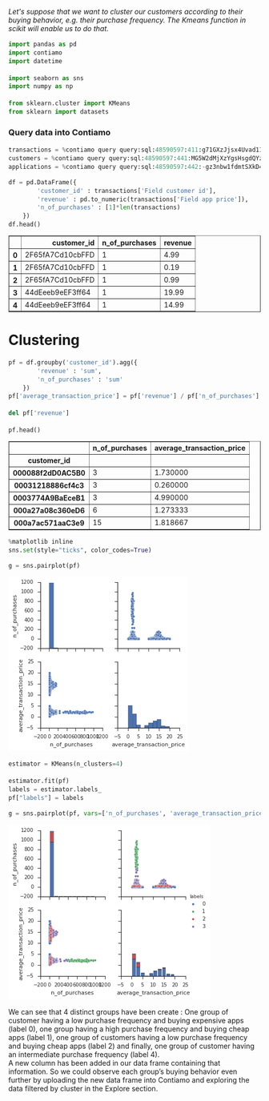 
_Let's suppose that we want to cluster our customers according to their buying behavior, e.g. their purchase frequency. The Kmeans function in scikit will enable us to do that._


```python
import pandas as pd
import contiamo
import datetime

import seaborn as sns
import numpy as np

from sklearn.cluster import KMeans
from sklearn import datasets
```

### Query data into Contiamo


```python
transactions = %contiamo query query:sql:48590597:411:g71GXzJjsx4Uvad11ouKjoYbQUNNPy-qRMKkBNZfyx4
customers = %contiamo query query:sql:48590597:441:MG5W2dMjXzYgsHsgdQYzmhv44dxEQX2Lodu5Uh2Hx_s
applications = %contiamo query query:sql:48590597:442:-gz3nbw1fdmtSXkD4zGNA-cVa7s6sQtRn8upCSn6uys            
```


```python
df = pd.DataFrame({
        'customer_id' : transactions['Field customer id'],
        'revenue' : pd.to_numeric(transactions['Field app price']),
        'n_of_purchases' : [1]*len(transactions)
    })
df.head()
```




<div>
<table border="1" class="dataframe">
  <thead>
    <tr style="text-align: right;">
      <th></th>
      <th>customer_id</th>
      <th>n_of_purchases</th>
      <th>revenue</th>
    </tr>
  </thead>
  <tbody>
    <tr>
      <th>0</th>
      <td>2F65fA7Cd10cbFFD</td>
      <td>1</td>
      <td>4.99</td>
    </tr>
    <tr>
      <th>1</th>
      <td>2F65fA7Cd10cbFFD</td>
      <td>1</td>
      <td>0.19</td>
    </tr>
    <tr>
      <th>2</th>
      <td>2F65fA7Cd10cbFFD</td>
      <td>1</td>
      <td>0.99</td>
    </tr>
    <tr>
      <th>3</th>
      <td>44dEeeb9eEF3ff64</td>
      <td>1</td>
      <td>19.99</td>
    </tr>
    <tr>
      <th>4</th>
      <td>44dEeeb9eEF3ff64</td>
      <td>1</td>
      <td>14.99</td>
    </tr>
  </tbody>
</table>
</div>



# Clustering


```python
pf = df.groupby('customer_id').agg({
        'revenue' : 'sum',
        'n_of_purchases' : 'sum'
    })
pf['average_transaction_price'] = pf['revenue'] / pf['n_of_purchases']

del pf['revenue']

pf.head()
```




<div>
<table border="1" class="dataframe">
  <thead>
    <tr style="text-align: right;">
      <th></th>
      <th>n_of_purchases</th>
      <th>average_transaction_price</th>
    </tr>
    <tr>
      <th>customer_id</th>
      <th></th>
      <th></th>
    </tr>
  </thead>
  <tbody>
    <tr>
      <th>000088f2dD0AC5B0</th>
      <td>3</td>
      <td>1.730000</td>
    </tr>
    <tr>
      <th>00031218886cf4c3</th>
      <td>3</td>
      <td>0.260000</td>
    </tr>
    <tr>
      <th>0003774A9BaEceB1</th>
      <td>3</td>
      <td>4.990000</td>
    </tr>
    <tr>
      <th>000a27a08c360eD6</th>
      <td>6</td>
      <td>1.273333</td>
    </tr>
    <tr>
      <th>000a7ac571aaC3e9</th>
      <td>15</td>
      <td>1.818667</td>
    </tr>
  </tbody>
</table>
</div>




```python
%matplotlib inline
sns.set(style="ticks", color_codes=True)
```


```python
g = sns.pairplot(pf)
```


![png](output_8_0.png)



```python
estimator = KMeans(n_clusters=4)

estimator.fit(pf)
labels = estimator.labels_
pf["labels"] = labels
```


```python
g = sns.pairplot(pf, vars=['n_of_purchases', 'average_transaction_price'], hue="labels")

```


![png](output_10_0.png)


We can see that 4 distinct groups have been create : One group of customer having a low purchase frequency and buying expensive apps (label 0), one group having a high purchase frequency and buying cheap apps (label 1), one group of customers having a low purchase frequency and buying cheap apps (label 2) and finally, one group of customer having an intermediate purchase frequency (label 4).  
A new column has been added in our data frame containing that information. So we could observe each group’s buying behavior even further by uploading the new data frame into Contiamo and exploring the data filtered by cluster in the Explore section. 

